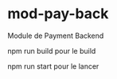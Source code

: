 # mod-pay-back
Module de Payment Backend

npm run build pour le build

npm run start pour le lancer
